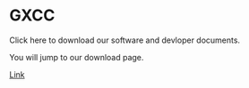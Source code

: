 # GXCC
Click here to download our software and devloper documents.

You will jump to our download page.

[Link](https://github.com/Lisu-Liso/GXCC/releases)
